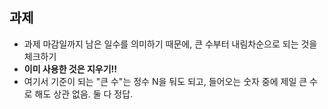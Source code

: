 ## 과제

- 과제 마감일까지 남은 일수를 의미하기 때문에, 큰 수부터 내림차순으로 되는 것을 체크하기
- **이미 사용한 것은 지우기!!**
- 여기서 기준이 되는 "큰 수"는 정수 N을 둬도 되고, 들어오는 숫자 중에 제일 큰 수로 해도 상관 없음. 둘 다 정답.

